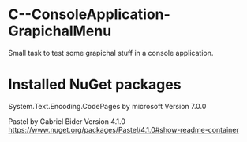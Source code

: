 # C--ConsoleApplication-GrapichalMenu
Small task to test some grapichal stuff in a console application.

# Installed NuGet packages

System.Text.Encoding.CodePages by microsoft
Version 7.0.0

Pastel by Gabriel Bider
Version 4.1.0
https://www.nuget.org/packages/Pastel/4.1.0#show-readme-container
